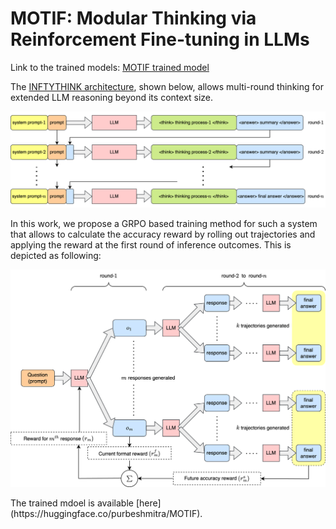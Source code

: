 # MOTIF: Modular Thinking via Reinforcement Fine-tuning in LLMs

Link to the trained models: [MOTIF trained model](https://huggingface.co/purbeshmitra/MOTIF)

The [INFTYTHINK architecture](https://arxiv.org/abs/2503.06692v1), shown below, allows multi-round thinking for extended LLM reasoning beyond its context size.
<p align="center">
  <img src="assets/multiround.png" alt="Alt Text" width="750">
</p>

In this work, we propose a GRPO based training method for such a system that allows to calculate the accuracy reward by rolling out trajectories and applying the reward at the first round of inference outcomes. This is depicted as following:
<p align="center">
  <img src="assets/multiround_grpo.png" alt="Alt Text" width="750">
</p>
The trained mdoel is available [here](https://huggingface.co/purbeshmitra/MOTIF).
